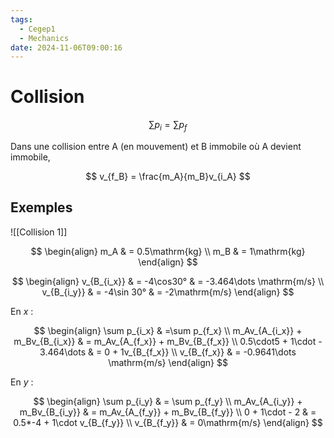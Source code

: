 ```yaml
---
tags:
  - Cegep1
  - Mechanics
date: 2024-11-06T09:00:16
---
```


# Collision

$$
\sum p_{i} = \sum p_{f}
$$

Dans une collision entre A (en mouvement) et B immobile où A devient immobile,

$$
v_{f_B} = \frac{m_A}{m_B}v_{i_A}
$$

## Exemples

![[Collision 1]]

$$
\begin{align}
m_A & = 0.5\mathrm{kg} \\
m_B & = 1\mathrm{kg}
\end{align}
$$

$$
\begin{align}
v_{B_{i_x}} & = -4\cos30° & = -3.464\dots \mathrm{m/s} \\
v_{B_{i_y}} & = -4\sin 30° & = -2\mathrm{m/s}
\end{align}
$$

En $x$ :

$$
\begin{align}
\sum p_{i_x} & =\sum p_{f_x} \\
m_Av_{A_{i_x}} + m_Bv_{B_{i_x}} & = m_Av_{A_{f_x}} + m_Bv_{B_{f_x}} \\
0.5\cdot5 + 1\cdot - 3.464\dots & = 0 + 1v_{B_{f_x}} \\
v_{B_{f_x}} & = -0.9641\dots \mathrm{m/s}
\end{align}
$$

En $y$ :

$$
\begin{align}
\sum p_{i_y} & = \sum p_{f_y} \\
m_Av_{A_{i_y}} + m_Bv_{B_{i_y}} & = m_Av_{A_{f_y}} + m_Bv_{B_{f_y}} \\
0 + 1\cdot - 2 & = 0.5*-4 + 1\cdot v_{B_{f_y}} \\
v_{B_{f_y}} & = 0\mathrm{m/s}
\end{align}
$$